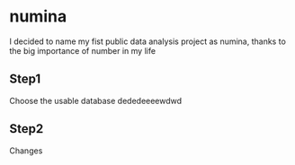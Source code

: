 # numina

I decided to name my fist public data analysis project as numina, thanks to the big importance of number in my life 


## Step1 

Choose the usable database dededeeeewdwd

## Step2


Changes 
